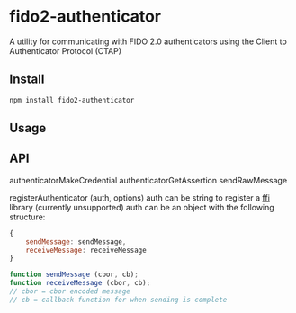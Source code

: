 # fido2-authenticator
A utility for communicating with FIDO 2.0 authenticators using the Client to Authenticator Protocol (CTAP)

## Install

``` bash
npm install fido2-authenticator
```

## Usage

## API
authenticatorMakeCredential
authenticatorGetAssertion
sendRawMessage

registerAuthenticator (auth, options)
auth can be string to register a [ffi](https://github.com/node-ffi/node-ffi) library (currently unsupported)
auth can be an object with the following structure:

``` js
{
    sendMessage: sendMessage,
    receiveMessage: receiveMessage
}

function sendMessage (cbor, cb);
function receiveMessage (cbor, cb);
// cbor = cbor encoded message
// cb = callback function for when sending is complete
```